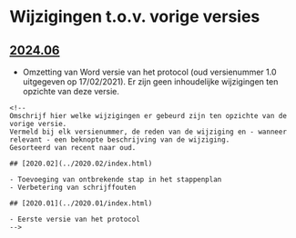 # Wijzigingen t.o.v. vorige versies

## [2024.06](../2024.06/index.html)

-   Omzetting van Word versie van het protocol (oud versienummer 1.0 uitgegeven op 17/02/2021). Er zijn geen inhoudelijke wijzigingen ten opzichte van deze versie.

```{=html}
<!--
Omschrijf hier welke wijzigingen er gebeurd zijn ten opzichte van de vorige versie. 
Vermeld bij elk versienummer, de reden van de wijziging en - wanneer relevant - een beknopte beschrijving van de wijziging.
Gesorteerd van recent naar oud. 

## [2020.02](../2020.02/index.html)

- Toevoeging van ontbrekende stap in het stappenplan
- Verbetering van schrijffouten

## [2020.01](../2020.01/index.html)

- Eerste versie van het protocol
-->
```
